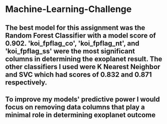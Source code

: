 # Machine-Learning-Challenge

## The best model for this assignment was the Random Forest Classifier with a model score of 0.902. 'koi_fpflag_co', 'koi_fpflag_nt', and 'koi_fpflag_ss' were the most significant columns in determining the exoplanet result. The other classifiers I used were K Nearest Neighbor and SVC which had scores of 0.832 and 0.871 respectively.

## To improve my models' predictive power I would focus on removing data columns that play a minimal role in determining exoplanet outcome